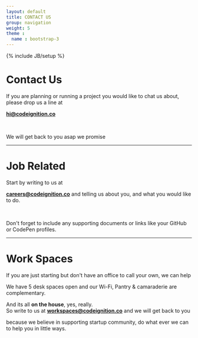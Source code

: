 ```yaml
---
layout: default
title: CONTACT US
group: navigation
weight: 5
theme :
  name : bootstrap-3
---
```

{% include JB/setup %}

<h1>Contact Us</h1>
<div class="content-block">
  <div class="text">
    <p>If you are planning or running a project you would like to chat us about, please drop us a line at</p>
    <p><b><a href="mailto:hi@codeignition.co">hi@codeignition.co</a></b></p>
    <br/>
    <p>We will get back to you asap we promise</p>
  </div>
</div>
<hr/>
<h1 class="purple">Job Related</h1>
<div class="content-block">
  <p class="text">
    <p>Start by writing to us at <p><b><a href="mailto:careers@codeignition.co">careers@codeignition.co</a></b>
    and telling us about you, and what you would like to do.</p>
    <br/>
    <p>Don't forget to include any supporting documents or links like your GitHub or CodePen profiles.</p>
  </p>
</div>
<hr/>
<h1 class="purple">Work Spaces</h1>
<div class="content-block">
  <p class="text">
    <p>If you are just starting but don't have an office to call your own, we can help </p>
    <p>We have 5 desk spaces open and our Wi-Fi, Pantry & camaraderie are complementary.</p>
    <p>And its all <b>on the house</b>, yes, really. 
    <br/>So write to us at <b><a href="mailto:workspaces@codeignition.co">workspaces@codeignition.co</a></b> and we will get back to you </p>
    <p>because we believe in supporting startup community, do what ever we can to help you in little ways.</p>
    <br/>
  </p>
</div>
